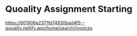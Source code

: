 # Quoality Assignment Starting
https://601906e2371fd74930bad4f5--quoality.netlify.app/home/search/invoices
